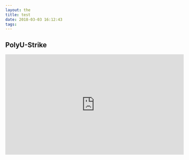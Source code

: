 ```yaml
---
layout: the
title: test
date: 2018-03-03 16:12:43
tags:
---
```


## PolyU-Strike  
<iframe width="560" height="315" src="https://www.youtube.com/embed/ZK2kLsNICog?list=PLExhUFMJ8R20t3anCNDYLnFilz3u3lc0S" frameborder="0" allowfullscreen></iframe>